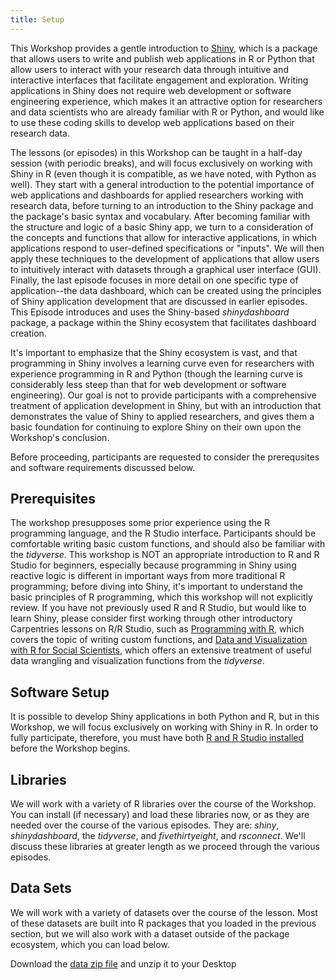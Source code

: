 ```yaml
---
title: Setup
---
```


This Workshop provides a gentle introduction to [Shiny](https://shiny.posit.co), which is a package that allows users to write and publish 
web applications in R or Python that allow users to interact with your research data through intuitive and interactive interfaces that facilitate
engagement and exploration. Writing applications in Shiny does not require web development or software engineering experience, which makes it an attractive
option for researchers and data scientists who are already familiar with R or Python, and would like to use these coding skills to develop web applications
based on their research data. 

The lessons (or episodes) in this Workshop can be taught in a half-day session (with periodic breaks), and will focus exclusively on working with Shiny in R (even though it is compatible,
as we have noted, with Python as well). They start with a general introduction to the potential
importance of web applications and dashboards for applied researchers working with research data, before turning to an introduction to the 
Shiny package and the package's basic syntax and vocabulary. After becoming familiar with the structure and logic of a basic Shiny app, we turn to a consideration of 
the concepts and functions that allow for interactive applications, in which applications respond to user-defined specifications or "inputs". We will then apply these techniques
to the development of applications that allow users to intuitively interact with datasets through a graphical user interface (GUI). 
Finally, the last episode focuses in more detail on one specific type of application--the data dashboard, which can be created using the principles of 
Shiny application development that are discussed in earlier episodes. This Episode introduces and uses the Shiny-based *shinydashboard* package, a package within the Shiny ecosystem that
facilitates dashboard creation. 

It's important to emphasize that the Shiny ecosystem is vast, and that programming in Shiny involves a learning curve even for researchers with experience programming in R and Python (though
the learning curve is considerably less steep than that for web development or software engineering). Our goal is not to provide participants with a comprehensive treatment of application development in Shiny, 
but with an introduction that demonstrates the value of Shiny to applied researchers, and gives them a basic foundation for continuing to explore Shiny on their own upon the Workshop's conclusion. 

Before proceeding, participants are requested to consider the prerequsites and software requirements discussed below. 

## Prerequisites

The workshop presupposes some prior experience using the R programming language, and the R Studio interface. Participants should be comfortable writing basic custom functions,
and should also be familiar with the *tidyverse*. This workshop is NOT an appropriate introduction to R and R Studio for beginners, especially because programming in Shiny using
reactive logic is different in important ways from more traditional R programming; before diving into Shiny, it's important to understand the basic principles of R programming, which 
this workshop will not explicitly review. If you have not previously used R and R Studio, but would like to learn Shiny, please consider first working through other introductory Carpentries lessons on R/R Studio,
such as [Programming with R](https://swcarpentry.github.io/r-novice-inflammation/), which covers the topic of writing custom functions, and [Data and Visualization with R for Social Scientists](https://datacarpentry.github.io/r-socialsci/),
which offers an extensive treatment of useful data wrangling and visualization functions from the *tidyverse*. 

## Software Setup

It is possible to develop Shiny applications in both Python and R, but in this Workshop, we will focus exclusively on working with Shiny in R.
In order to fully participate, therefore, you must have both [R and R Studio installed](https://posit.co/download/rstudio-desktop/#download) before the Workshop begins. 

## Libraries

We will work with a variety of R libraries over the course of the Workshop. You can install (if necessary) and load these libraries
now, or as they are needed over the course of the various episodes. They are: *shiny*, *shinydashboard*, the *tidyverse*, and 
*fivethirtyeight*, and *rsconnect*. We'll discuss these libraries at greater length as we proceed through the various episodes.  

## Data Sets

We will work with a variety of datasets over the course of the lesson. Most of these datasets are built into 
R packages that you loaded in the previous section, but we will also work with a dataset outside of the package ecosystem,
which you can load below. 

<!--
FIXME: place any data you want learners to use in `episodes/data` and then use
       a relative link ( [data zip file](data/lesson-data.zip) ) to provide a
       link to it, replacing the example.com link.
-->
Download the [data zip file](https://example.com/FIXME) and unzip it to your Desktop



